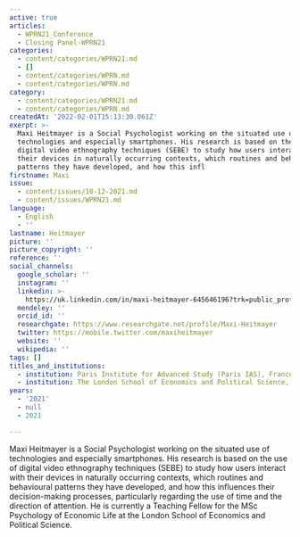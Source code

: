 ```yaml
---
active: true
articles:
  - WPRN21_Conference
  - Closing Panel-WPRN21
categories:
  - content/categories/WPRN21.md
  - []
  - content/categories/WPRN.md
  - content/categories/WPRN.md
category:
  - content/categories/WPRN21.md
  - content/categories/WPRN.md
createdAt: '2022-02-01T15:13:30.061Z'
exerpt: >-
  Maxi Heitmayer is a Social Psychologist working on the situated use of
  technologies and especially smartphones. His research is based on the use of
  digital video ethnography techniques (SEBE) to study how users interact with
  their devices in naturally occurring contexts, which routines and behavioural
  patterns they have developed, and how this infl
firstname: Maxi
issue:
  - content/issues/10-12-2021.md
  - content/issues/WPRN21.md
language:
  - English
  - ''
lastname: Heitmayer
picture: ''
picture_copyright: ''
reference: ''
social_channels:
  google_scholar: ''
  instagram: ''
  linkedin: >-
    https://uk.linkedin.com/in/maxi-heitmayer-645646196?trk=public_profile_browsemap_profile-result-card_result-card_full-click
  mendeley: ''
  orcid_id: ''
  researchgate: https://www.researchgate.net/profile/Maxi-Heitmayer
  twitter: https://mobile.twitter.com/maxiheitmayer
  website: ''
  wikipedia: ''
tags: []
titles_and_institutions:
  - institution: Paris Institute for Advanced Study (Paris IAS), France
  - institution: The London School of Economics and Political Science, United Kingdom
years:
  - '2021'
  - null
  - 2021

---
```

Maxi Heitmayer is a Social Psychologist working on the situated use of technologies and especially smartphones. His research is based on the use of digital video ethnography techniques (SEBE) to study how users interact with their devices in naturally occurring contexts, which routines and behavioural patterns they have developed, and how this influences their decision-making processes, particularly regarding the use of time and the direction of attention. He is currently a Teaching Fellow for the MSc Psychology of Economic Life at the London School of Economics and Political Science.
